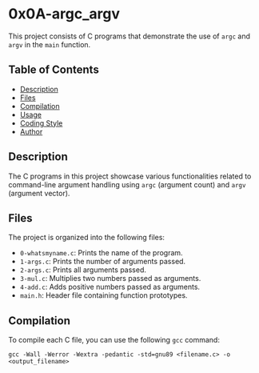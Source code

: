 # 0x0A-argc_argv

This project consists of C programs that demonstrate the use of `argc` and `argv` in the `main` function.

## Table of Contents
- [Description](#description)
- [Files](#files)
- [Compilation](#compilation)
- [Usage](#usage)
- [Coding Style](#coding-style)
- [Author](#author)

## Description

The C programs in this project showcase various functionalities related to command-line argument handling using `argc` (argument count) and `argv` (argument vector).

## Files

The project is organized into the following files:

- `0-whatsmyname.c`: Prints the name of the program.
- `1-args.c`: Prints the number of arguments passed.
- `2-args.c`: Prints all arguments passed.
- `3-mul.c`: Multiplies two numbers passed as arguments.
- `4-add.c`: Adds positive numbers passed as arguments.
- `main.h`: Header file containing function prototypes.

## Compilation

To compile each C file, you can use the following `gcc` command:

```shell
gcc -Wall -Werror -Wextra -pedantic -std=gnu89 <filename.c> -o <output_filename>

